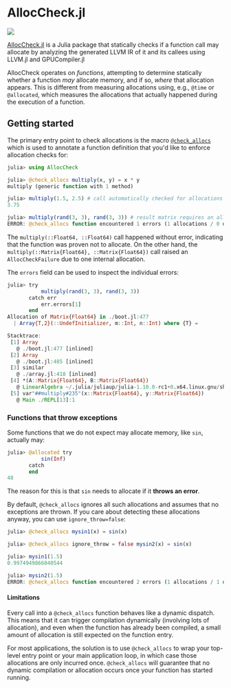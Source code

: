 # AllocCheck.jl

<!-- [![Build Status](https://github.com/gbaraldi/AllocCheck.jl/actions/workflows/CI.yml/badge.svg?branch=main)](https://github.com/gbaraldi/AllocCheck.jl/actions/workflows/CI.yml?query=branch%3Amain) -->
[![](https://img.shields.io/badge/docs-dev-blue.svg)](https://julialang.github.io/AllocCheck.jl/dev/)

[AllocCheck.jl](https://github.com/JuliaLang/AllocCheck.jl) is a Julia package that statically checks if a function call may allocate by analyzing the generated LLVM IR of it and its callees using LLVM.jl and GPUCompiler.jl

AllocCheck operates on _functions_, attempting to determine statically whether a function _may_ allocate memory, and if so, _where_ that allocation appears. This is different from measuring allocations using, e.g., `@time` or `@allocated`, which measures the allocations that actually happened during the execution of a function.

## Getting started

The primary entry point to check allocations is the macro [`@check_allocs`](@ref) which is used to annotate a function definition that you'd like to enforce allocation checks for:

```julia
julia> using AllocCheck

julia> @check_allocs multiply(x, y) = x * y
multiply (generic function with 1 method)

julia> multiply(1.5, 2.5) # call automatically checked for allocations
3.75

julia> multiply(rand(3, 3), rand(3, 3)) # result matrix requires an allocation
ERROR: @check_allocs function encountered 1 errors (1 allocations / 0 dynamic dispatches).
```

The `multiply(::Float64, ::Float64)` call happened without error, indicating that the function was proven not to allocate. On the other hand, the `multiply(::Matrix{Float64}, ::Matrix{Float64})` call raised an `AllocCheckFailure` due to one internal allocation.

The `errors` field can be used to inspect the individual errors:

```julia
julia> try
           multiply(rand(3, 3), rand(3, 3))
       catch err
           err.errors[1]
       end
Allocation of Matrix{Float64} in ./boot.jl:477
  | Array{T,2}(::UndefInitializer, m::Int, n::Int) where {T} =

Stacktrace:
 [1] Array
   @ ./boot.jl:477 [inlined]
 [2] Array
   @ ./boot.jl:485 [inlined]
 [3] similar
   @ ./array.jl:418 [inlined]
 [4] *(A::Matrix{Float64}, B::Matrix{Float64})
   @ LinearAlgebra ~/.julia/juliaup/julia-1.10.0-rc1+0.x64.linux.gnu/share/julia/stdlib/v1.10/LinearAlgebra/src/matmul.jl:113
 [5] var"##multiply#235"(x::Matrix{Float64}, y::Matrix{Float64})
   @ Main ./REPL[13]:1
```

### Functions that throw exceptions

Some functions that we do not expect may allocate memory, like `sin`, actually may:

```julia
julia> @allocated try
           sin(Inf)
       catch
       end
48
```

The reason for this is that `sin` needs to allocate if it **throws an error**.

By default, `@check_allocs` ignores all such allocations and assumes that no exceptions are thrown. If you care about detecting these allocations anyway, you can use `ignore_throw=false`:

```julia
julia> @check_allocs mysin1(x) = sin(x)

julia> @check_allocs ignore_throw = false mysin2(x) = sin(x)

julia> mysin1(1.5)
0.9974949866040544

julia> mysin2(1.5)
ERROR: @check_allocs function encountered 2 errors (1 allocations / 1 dynamic dispatches).
```

#### Limitations

Every call into a `@check_allocs` function behaves like a dynamic dispatch. This means that it can trigger compilation dynamically (involving lots of allocation), and even when the function has already been compiled, a small amount of allocation is still expected on the function entry.

For most applications, the solution is to use `@check_allocs` to wrap your top-level entry point or your main application loop, in which case those allocations are only incurred once. `@check_allocs` will guarantee that no dynamic compilation or allocation occurs once your function has started running.
